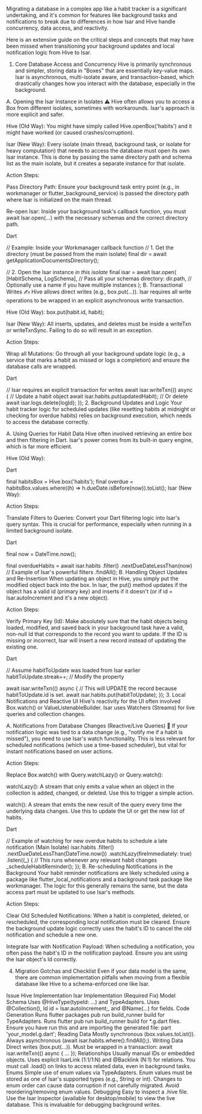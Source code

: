 Migrating a database in a complex app like a habit tracker is a significant undertaking, and it's common for features like background tasks and notifications to break due to differences in how Isar and Hive handle concurrency, data access, and reactivity.

Here is an extensive guide on the critical steps and concepts that may have been missed when transitioning your background updates and local notification logic from Hive to Isar.

1. Core Database Access and Concurrency
Hive is primarily synchronous and simpler, storing data in "Boxes" that are essentially key-value maps. Isar is asynchronous, multi-isolate aware, and transaction-based, which drastically changes how you interact with the database, especially in the background.

A. Opening the Isar Instance in Isolates ⚠️
Hive often allows you to access a Box from different isolates, sometimes with workarounds. Isar's approach is more explicit and safer.

Hive (Old Way): You might have simply called Hive.openBox('habits') and it might have worked (or caused crashes/corruption).

Isar (New Way): Every isolate (main thread, background task, or isolate for heavy computation) that needs to access the database must open its own Isar instance. This is done by passing the same directory path and schema list as the main isolate, but it creates a separate instance for that isolate.

Action Steps:

Pass Directory Path: Ensure your background task entry point (e.g., in workmanager or flutter_background_service) is passed the directory path where Isar is initialized on the main thread.

Re-open Isar: Inside your background task's callback function, you must await Isar.open(...) with the necessary schemas and the correct directory path.

Dart

// Example: Inside your Workmanager callback function
// 1. Get the directory (must be passed from the main isolate)
final dir = await getApplicationDocumentsDirectory(); 

// 2. Open the Isar instance *in this isolate*
final isar = await Isar.open(
  [HabitSchema, LogSchema], // Pass all your schemas
  directory: dir.path,
  // Optionally use a name if you have multiple instances
); 
B. Transactional Writes ✍️
Hive allows direct writes (e.g., box.put(...)). Isar requires all write operations to be wrapped in an explicit asynchronous write transaction.

Hive (Old Way): box.put(habit.id, habit);

Isar (New Way): All inserts, updates, and deletes must be inside a writeTxn or writeTxnSync. Failing to do so will result in an exception.

Action Steps:

Wrap all Mutations: Go through all your background update logic (e.g., a service that marks a habit as missed or logs a completion) and ensure the database calls are wrapped.

Dart

// Isar requires an explicit transaction for writes
await isar.writeTxn(() async {
  // Update a habit object
  await isar.habits.put(updatedHabit); 
  // Or delete
  await isar.logs.delete(logId);
});
2. Background Updates and Logic
Your habit tracker logic for scheduled updates (like resetting habits at midnight or checking for overdue habits) relies on background execution, which needs to access the database correctly.

A. Using Queries for Habit Data
Hive often involved retrieving an entire box and then filtering in Dart. Isar's power comes from its built-in query engine, which is far more efficient.

Hive (Old Way):

Dart

final habitsBox = Hive.box<Habit>('habits');
final overdue = habitsBox.values.where((h) => h.dueDate.isBefore(now)).toList();
Isar (New Way):

Action Steps:

Translate Filters to Queries: Convert your Dart filtering logic into Isar's query syntax. This is crucial for performance, especially when running in a limited background isolate.

Dart

final now = DateTime.now();

final overdueHabits = await isar.habits
    .filter()
    .nextDueDateLessThan(now) // Example of Isar's powerful filters
    .findAll();
B. Handling Object Updates and Re-Insertion
When updating an object in Hive, you simply put the modified object back into the box. In Isar, the put() method updates if the object has a valid id (primary key) and inserts if it doesn't (or if id = Isar.autoIncrement and it's a new object).

Action Steps:

Verify Primary Key (Id): Make absolutely sure that the habit objects being loaded, modified, and saved back in your background task have a valid, non-null Id that corresponds to the record you want to update. If the ID is missing or incorrect, Isar will insert a new record instead of updating the existing one.

Dart

// Assume habitToUpdate was loaded from Isar earlier
habitToUpdate.streak++; // Modify the property

await isar.writeTxn(() async {
  // This will UPDATE the record because habitToUpdate.id is set.
  await isar.habits.put(habitToUpdate); 
});
3. Local Notifications and Reactive UI
Hive's reactivity for the UI often involved Box.watch() or ValueListenableBuilder. Isar uses Watchers (Streams) for live queries and collection changes.

A. Notifications from Database Changes (Reactive/Live Queries) 🔔
If your notification logic was tied to a data change (e.g., "notify me if a habit is missed"), you need to use Isar's watch functionality. This is less relevant for scheduled notifications (which use a time-based scheduler), but vital for instant notifications based on user actions.

Action Steps:

Replace Box.watch() with Query.watchLazy() or Query.watch():

watchLazy(): A stream that only emits a value when an object in the collection is added, changed, or deleted. Use this to trigger a simple action.

watch(): A stream that emits the new result of the query every time the underlying data changes. Use this to update the UI or get the new list of habits.

Dart

// Example of watching for new overdue habits to schedule a late notification (Main Isolate)
isar.habits
    .filter()
    .nextDueDateLessThan(DateTime.now())
    .watchLazy(fireImmediately: true)
    .listen((_) {
        // This runs whenever any relevant habit changes
        _scheduleHabitReminder(); 
    });
B. Re-scheduling Notifications in the Background
Your habit reminder notifications are likely scheduled using a package like flutter_local_notifications and a background task package like workmanager. The logic for this generally remains the same, but the data access part must be updated to use Isar's methods.

Action Steps:

Clear Old Scheduled Notifications: When a habit is completed, deleted, or rescheduled, the corresponding local notification must be cleared. Ensure the background update logic correctly uses the habit's ID to cancel the old notification and schedule a new one.

Integrate Isar with Notification Payload: When scheduling a notification, you often pass the habit's ID in the notification payload. Ensure you are using the Isar object's Id correctly.

4. Migration Gotchas and Checklist
Even if your data model is the same, there are common implementation pitfalls when moving from a flexible database like Hive to a schema-enforced one like Isar.

Issue	Hive Implementation	Isar Implementation (Required Fix)
Model Schema	Uses @HiveType(typeId: ...) and TypeAdapters.	Uses @Collection(), Id id = Isar.autoIncrement;, and @Name(...) for fields.
Code Generation	Runs flutter packages pub run build_runner build for TypeAdapters.	Runs flutter pub run build_runner build for *.g.dart files. Ensure you have run this and are importing the generated file: part 'your_model.g.dart';
Reading Data	Mostly synchronous (box.values.toList()).	Always asynchronous (await isar.habits.where().findAll();).
Writing Data	Direct writes (box.put(...)).	Must be wrapped in a transaction: await isar.writeTxn(() async { ... });
Relationships	Usually manual IDs or embedded objects.	Uses explicit IsarLink (1:1/1:N) and @Backlink (N:1) for relations. You must call .load() on links to access related data, even in background tasks.
Enums	Simple use of enum values via TypeAdapters.	Enum values must be stored as one of Isar's supported types (e.g., String or int). Changes to enum order can cause data corruption if not carefully migrated. Avoid reordering/removing enum values.
Debugging	Easy to inspect a .hive file.	Use the Isar Inspector (available for desktop/mobile) to view the live database. This is invaluable for debugging background writes.